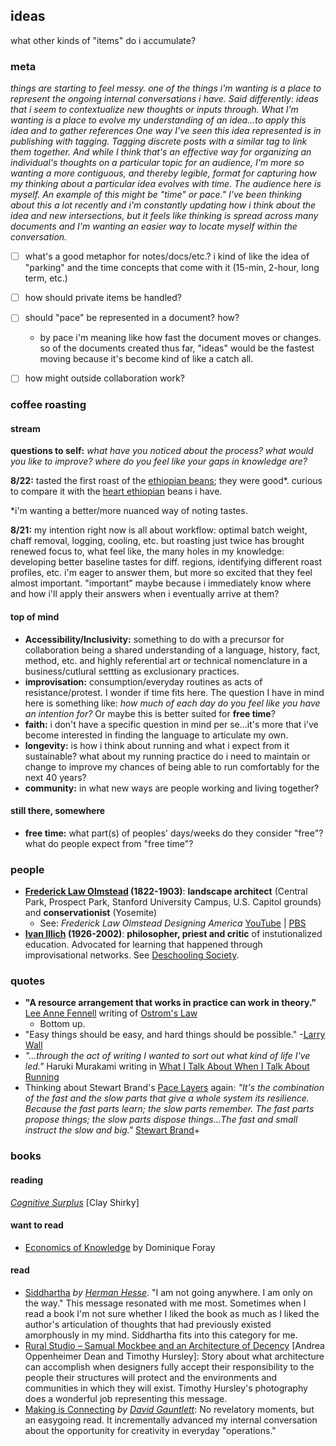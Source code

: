 ## ideas

what other kinds of "items" do i accumulate?


###  meta

*things are starting to feel messy. one of the things i'm wanting is a place to represent the ongoing internal conversations i have. Said differently: ideas that i seem to contextualize new thoughts or inputs through. What I'm wanting is a place to evolve my understanding of an idea...to apply this idea and to gather references  One way I've seen this idea represented is in publishing with tagging. Tagging discrete posts with a similar tag to link them together. And while I think that's an effective way for organizing an individual's thoughts on a particular topic for an audience, I'm more so wanting a more contiguous, and thereby legible, format for capturing how my thinking about a particular idea evolves with time. The audience here is myself. An example of this might be "time" or pace." I've been thinking about this a lot recently and i'm constantly updating how i think about the idea and new intersections, but it feels like thinking is spread across many documents and I'm wanting an easier way to locate myself within the conversation.*


+ [ ]  what's a good metaphor for notes/docs/etc.? i kind of like the idea of "parking" and the time concepts that come with it (15-min, 2-hour, long term, etc.)
+ [ ]  how should private items be handled?
+ [ ]  should "pace" be represented in a document? how?
	+ by pace i'm meaning like how fast the document moves or changes. so of the documents created thus far, "ideas" would be the fastest moving because it's become kind of like a catch all.
+ [ ] how might outside collaboration work?



###  coffee roasting
#### stream
**questions to self:** *what have you noticed about the process? what would you like to improve? where do you feel like your gaps in knowledge are?*

**8/22:**  tasted the first roast of the [ethiopian beans](https://www.sweetmarias.com/ethiopia-wet-process-hambela-hassan.html); they were good*. curious to compare it with the [heart ethiopian](https://www.heartroasters.com/collections/beans/products/ethiopia-gedeb) beans i have.

\*i'm wanting a better/more nuanced way of noting tastes.

**8/21:** my intention right now is all about workflow: optimal batch weight, chaff removal, logging, cooling, etc. but roasting just twice has brought renewed focus to, what feel like, the many holes in my knowledge: developing better baseline tastes for diff. regions, identifying different roast profiles, etc. i'm eager to answer them, but more so excited that they feel almost important. "important" maybe because i immediately know where and how i'll apply their answers when i eventually arrive at them?

#### top of mind
+ **Accessibility/Inclusivity:** something to do with a precursor for collaboration being a shared understanding of a language, history, fact, method, etc. and highly referential art or technical nomenclature in a business/cutlural settting as exclusionary practices.
+  **improvisation:** consumption/everyday routines as acts of resistance/protest. I wonder if time fits here. The question I have in mind here is something like: *how much of each day do you feel like you have an intention for?* Or maybe this is better suited for **free time**?
+ **faith:** i don't have a specific question in mind per se...it's more that i've become interested in finding the language to articulate my own.
+ **longevity:**  is how i think about running and what i expect from it sustainable? what about my running practice do i need to maintain or change to improve my chances of being able to run comfortably for the next 40 years?
+  **community:** in what new ways are people working and living together?

#### still there, somewhere
+  **free time:**  what part(s) of peoples' days/weeks do they consider "free"? what do people expect from "free time"?



### people
+  **[Frederick Law Olmstead](https://en.wikipedia.org/wiki/Frederick_Law_Olmsted) (1822-1903)**: **landscape architect** (Central Park, Prospect Park, Stanford University Campus, U.S. Capitol grounds) and **conservationist** (Yosemite)
	+ See: *Frederick Law Olmstead Designing America* [YouTube](https://www.youtube.com/watch?v=_pbwem7z4lY) | [PBS](https://www.pbs.org/video/frederick-law-olmsted-designing-america-frederick-law-olmsted-designing-america/)
+  **[Ivan Illich](https://en.wikipedia.org/wiki/Ivan_Illich) (1926-2002)**: **philosopher, priest and critic** of instutionalized education. Advocated for learning that happened through improvisational networks. See [Deschooling Society](https://en.wikipedia.org/wiki/Deschooling_Society).


###  quotes
+ **"A resource arrangement that works in practice can work in theory."** [Lee Anne Fennell](https://www.thecommonsjournal.org/articles/10.18352/ijc.252/) writing of [Ostrom's Law](https://en.wikipedia.org/wiki/Elinor_Ostrom#Ostrom's_law)
	+ Bottom up.
+ "Easy things should be easy, and hard things should be possible." -[Larry Wall](https://en.wikiquote.org/wiki/Larry_Wall#Other)
+ *"...through the act of writing I wanted to sort out what kind of life I've led."* Haruki Murakami writing in [What I Talk About When I Talk About Running](https://en.wikipedia.org/wiki/What_I_Talk_About_When_I_Talk_About_Running)
+ Thinking about Stewart Brand's [Pace Layers](http://blog.longnow.org/02015/01/27/stewart-brand-pace-layers-thinking-at-the-interval/) again:
*"It's the combination of the fast and the slow parts that give a whole system its resilience. Because the fast parts learn; the slow parts remember. The fast parts propose things; the slow parts dispose things...The fast and small instruct the slow and big."* [Stewart Brand](https://youtu.be/VugDxZW0VHA?t=6m18s)+

###  books
#### reading
*[Cognitive Surplus](https://en.wikipedia.org/wiki/Cognitive_Surplus)* [Clay Shirky]

#### want to read
+ [Economics of Knowledge](https://mitpress.mit.edu/books/economics-knowledge) by Dominique Foray

#### read
+ [Siddhartha](https://en.wikipedia.org/wiki/Siddhartha_(novel)) *by [Herman Hesse](https://en.wikipedia.org/wiki/Hermann_Hesse)*. "I am not going anywhere. I am only on the way." This message resonated with me most. Sometimes when I read a book I'm not sure whether I liked the book as much as I liked the author's articulation of thoughts that had previously existed amorphously in my mind. Siddhartha fits into this category for me.
+ [Rural Studio – Samual Mockbee and an Architecture of Decency](https://books.google.com/books/about/Rural_Studio.html?id=Cjy8Mt4hn_QC&source=kp_book_description) [Andrea Oppenheimer Dean and Timothy Hursley]: Story about what architecture can accomplish when designers fully accept their responsibility to the people their structures will protect and the environments and communities in which they will exist. Timothy Hursley's photography does a wonderful job representing this message.
+  [Making is Connecting](https://books.google.com/books/about/Making_is_Connecting.html?id=4-X-twEACAAJ&source=kp_book_description) *by [David Gauntlett](https://en.wikipedia.org/wiki/David_Gauntlett)*: No revelatory moments, but an easygoing read. It incrementally advanced my internal conversation about the opportunity for creativity in everyday "operations."
